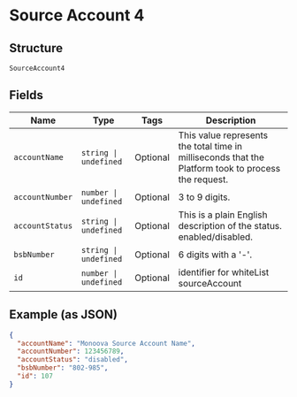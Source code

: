 
# Source Account 4

## Structure

`SourceAccount4`

## Fields

| Name | Type | Tags | Description |
|  --- | --- | --- | --- |
| `accountName` | `string \| undefined` | Optional | This value represents the total time in milliseconds that the Platform took to process the request. |
| `accountNumber` | `number \| undefined` | Optional | 3 to 9 digits. |
| `accountStatus` | `string \| undefined` | Optional | This is a plain English description of the status. enabled/disabled. |
| `bsbNumber` | `string \| undefined` | Optional | 6 digits with a '-'. |
| `id` | `number \| undefined` | Optional | identifier for whiteList sourceAccount |

## Example (as JSON)

```json
{
  "accountName": "Monoova Source Account Name",
  "accountNumber": 123456789,
  "accountStatus": "disabled",
  "bsbNumber": "802-985",
  "id": 107
}
```

